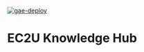 [![gae-deploy](https://github.com/ec2u/data/actions/workflows/gae-deploy.yml/badge.svg)](https://github.com/ec2u/data/actions/workflows/gae-deploy.yml)

# EC2U Knowledge Hub
